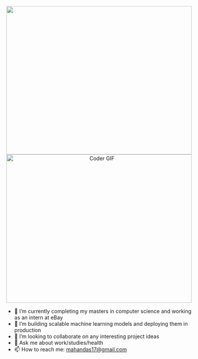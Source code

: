 <div align="center">
<img src="https://rishavanand.github.io/static/images/greetings.gif" align="center" width="500" height="400"/>

<img src="https://media.giphy.com/media/SWoSkN6DxTszqIKEqv/giphy.gif"  alt="Coder GIF" width="500" height="400"/>

</div>  

* 🔭 I’m currently completing my masters in computer science and working as an intern at eBay
* 🌱 I’m building scalable machine learning models and deploying them in production
* 👯 I’m looking to collaborate on any interesting project ideas
* 💬 Ask me about work/studies/health
* 📫 How to reach me: mahandas17@gmail.com



<!--
**mahandas/mahandas** is a ✨ _special_ ✨ repository because its `README.md` (this file) appears on your GitHub profile.

Here are some ideas to get you started:

- 🔭 I’m currently working on ...
- 🌱 I’m currently learning ...
- 👯 I’m looking to collaborate on ...
- 🤔 I’m looking for help with ...
- 💬 Ask me about ...
- 📫 How to reach me: ...
- 😄 Pronouns: ...
- ⚡ Fun fact: ...
-->
